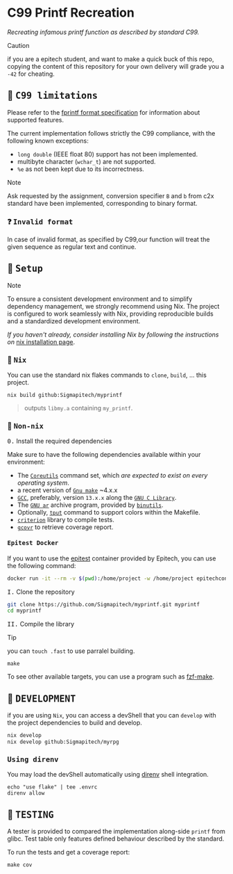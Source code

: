 # C99 Printf Recreation

*Recreating infamous printf function as described by standard C99.*

> [!CAUTION]
> if you are a epitech student, and want to make a quick buck of this repo,
> copying the content of this repository for your own delivery will grade you a
> `-42` for cheating.

## :closed_book: <samp>C99 limitations</samp>

Please refer to the [fprintf format specification](https://www.open-std.org/JTC1/SC22/WG14/www/docs/n1256.pdf#%5B%7B%22num%22%3A571%2C%22gen%22%3A0%7D%2C%7B%22name%22%3A%22XYZ%22%7D%2C-27%2C816%2Cnull%5D)
for information about supported features.

The current implementation follows strictly the C99 compliance, with the
following known exceptions:

- `long double` (IEEE float 80) support has not been implemented.
- multibyte character (`wchar_t`) are not supported.
- `%e` as not been kept due to its incorrectness.

> [!NOTE]
> Ask requested by the assignment, conversion specifier `B` and `b` from
> c2x standard have been implemented, corresponding to binary format.

### :question: <samp>Invalid format</samp>

In case of invalid format, as specified by C99,our function will treat the given
sequence as regular text and continue.

## :wrench: <samp>Setup</samp>

> [!NOTE]
> To ensure a consistent development environment and to simplify dependency
> management, we strongly recommend using Nix. The project is configured to
> work seamlessly with Nix, providing reproducible builds and a standardized
> development environment.

*If you haven't already, consider installing Nix by following the instructions
on* [nix installation page](https://nixos.org/download).

### :cherry_blossom: <samp>Nix</samp>

You can use the standard nix flakes commands to `clone`, `build`, ... this
project.

```
nix build github:Sigmapitech/myprintf
```

> outputs `libmy.a` containing `my_printf`.

### :paperclip: <samp>Non-nix</samp>

<kbd>0.</kbd> Install the required dependencies

Make sure to have the following dependencies available within your environment:

- The [`Coreutils`](https://www.gnu.org/software/coreutils/coreutils.html) command set, which
 *are expected to exist on every operating system*.
- a recent version of [`Gnu make`](https://www.gnu.org/software/make/manual/make.html) ~4.x.x
- [`GCC`](https://gcc.gnu.org), preferably, version `13.x.x` along the [`GNU C Library`](https://www.gnu.org/software/libc).
- The [`GNU ar`](https://linux.die.net/man/1/ar) archive program, provided by
  [`binutils`](https://www.gnu.org/software/binutils).
- Optionally, [`tput`](https://www.gnu.org/software/termutils/manual/termutils-2.0/html_chapter/tput_1.html)
  command to support colors within the Makefile.
- [`criterion`](https://github.com/Snaipe/Criterion) library to compile tests.
- [`gcovr`](https://github.com/gcovr/gcovr) to retrieve coverage report.

#### <samp>Epitest Docker</samp>

If you want to use the [epitest](https://github.com/Epitech/epitest-docker)
container provided by Epitech, you can use the following command:

```bash
docker run -it --rm -v $(pwd):/home/project -w /home/project epitechcontent/epitest-docker:latest /bin/bash
```

<kbd>I.</kbd> Clone the repository

```bash
git clone https://github.com/Sigmapitech/myprintf.git myprintf
cd myprintf
```

<kbd>II.</kbd> Compile the library

> [!TIP]
> you can `touch .fast` to use parralel building.

```
make
```

To see other available targets, you can use a program such as
[fzf-make](https://github.com/kyu08/fzf-make).

## :bookmark_tabs: <samp>DEVELOPMENT</samp>

if you are using `Nix`, you can access a devShell that you can `develop`
with the project dependencies to build and develop.

```bash
nix develop
nix develop github:Sigmapitech/myrpg
```

### <samp>Using direnv</samp>

You may load the devShell automatically using [direnv](https://direnv.net)
shell integration.

```
echo "use flake" | tee .envrc
direnv allow
```

## :microscope: <samp>TESTING</samp>

A tester is provided to compared the implementation along-side `printf` from
glibc. Test table only features defined behaviour described by the standard.

To run the tests and get a coverage report:

```
make cov
```
